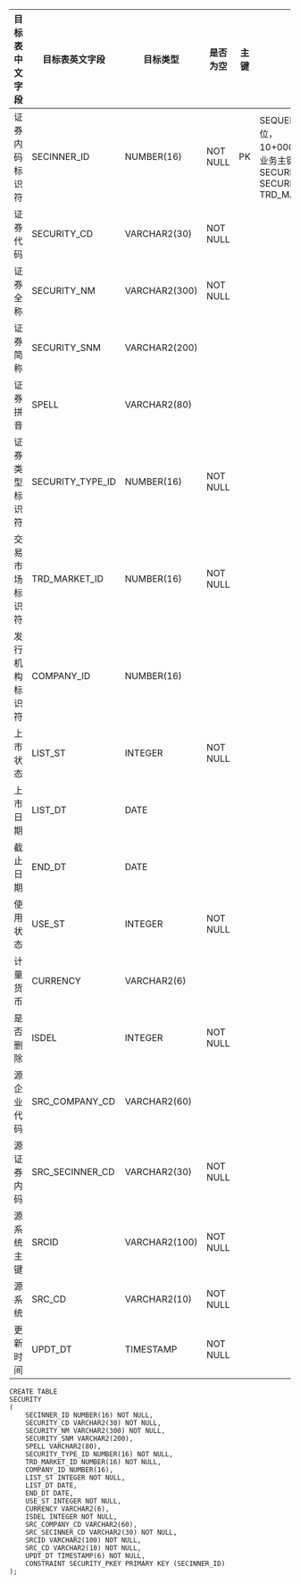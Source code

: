 <!--sec data-title="证券表" data-id="section0" data-show=true ces-->

| 目标表中文字段 | 目标表英文字段          | 目标类型          | 是否为空     | 主键   | 说明                                       |
| ------- | ---------------- | ------------- | -------- | ---- | ---------------------------------------- |
| 证券内码标识符 | SECINNER_ID      | NUMBER(16)    | NOT NULL | PK   | SEQUENCE（12位， 10+000000001），业务主键： SECURITY_CD,   SECURITY_TYPE_ID, TRD_MARKET_ID |
| 证券代码    | SECURITY_CD      | VARCHAR2(30)  | NOT NULL |      |                                          |
| 证券全称    | SECURITY_NM      | VARCHAR2(300) | NOT NULL |      |                                          |
| 证券简称    | SECURITY_SNM     | VARCHAR2(200) |          |      |                                          |
| 证券拼音    | SPELL            | VARCHAR2(80)  |          |      |                                          |
| 证券类型标识符 | SECURITY_TYPE_ID | NUMBER(16)    | NOT NULL |      |                                          |
| 交易市场标识符 | TRD_MARKET_ID    | NUMBER(16)    | NOT NULL |      |                                          |
| 发行机构标识符 | COMPANY_ID       | NUMBER(16)    |          |      |                                          |
| 上市状态    | LIST_ST          | INTEGER       | NOT NULL |      |                                          |
| 上市日期    | LIST_DT          | DATE          |          |      |                                          |
| 截止日期    | END_DT           | DATE          |          |      |                                          |
| 使用状态    | USE_ST           | INTEGER       | NOT NULL |      |                                          |
| 计量货币    | CURRENCY         | VARCHAR2(6)   |          |      |                                          |
| 是否删除    | ISDEL            | INTEGER       | NOT NULL |      |                                          |
| 源企业代码   | SRC_COMPANY_CD   | VARCHAR2(60)  |          |      |                                          |
| 源证券内码   | SRC_SECINNER_CD  | VARCHAR2(30)  | NOT NULL |      |                                          |
| 源系统主键   | SRCID            | VARCHAR2(100) | NOT NULL |      |                                          |
| 源系统     | SRC_CD           | VARCHAR2(10)  | NOT NULL |      |                                          |
| 更新时间    | UPDT_DT          | TIMESTAMP     | NOT NULL |      |                                          |
<!--endsec-->

<!--sec data-title="DDL" data-id="section1" data-show=true ces-->

    CREATE TABLE
    SECURITY
    (
        SECINNER_ID NUMBER(16) NOT NULL,
        SECURITY_CD VARCHAR2(30) NOT NULL,
        SECURITY_NM VARCHAR2(300) NOT NULL,
        SECURITY_SNM VARCHAR2(200),
        SPELL VARCHAR2(80),
        SECURITY_TYPE_ID NUMBER(16) NOT NULL,
        TRD_MARKET_ID NUMBER(16) NOT NULL,
        COMPANY_ID NUMBER(16),
        LIST_ST INTEGER NOT NULL,
        LIST_DT DATE,
        END_DT DATE,
        USE_ST INTEGER NOT NULL,
        CURRENCY VARCHAR2(6),
        ISDEL INTEGER NOT NULL,
        SRC_COMPANY_CD VARCHAR2(60),
        SRC_SECINNER_CD VARCHAR2(30) NOT NULL,
        SRCID VARCHAR2(100) NOT NULL,
        SRC_CD VARCHAR2(10) NOT NULL,
        UPDT_DT TIMESTAMP(6) NOT NULL,
        CONSTRAINT SECURITY_PKEY PRIMARY KEY (SECINNER_ID)
    );
<!--endsec-->

